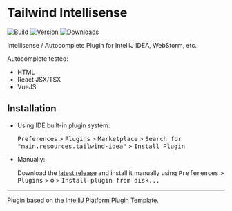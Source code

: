 # Tailwind Intellisense

![Build](https://github.com/jsbeckr/tailwind-idea/workflows/Build/badge.svg)
[![Version](https://img.shields.io/jetbrains/plugin/v/15260.svg)](https://plugins.jetbrains.com/plugin/15260)
[![Downloads](https://img.shields.io/jetbrains/plugin/d/15260.svg)](https://plugins.jetbrains.com/plugin/15260)

<!-- Plugin description -->
Intellisense / Autocomplete Plugin for IntelliJ IDEA, WebStorm, etc.

Autocomplete tested:
- HTML
- React JSX/TSX
- VueJS
<!-- Plugin description end -->

## Installation

- Using IDE built-in plugin system:
  
  <kbd>Preferences</kbd> > <kbd>Plugins</kbd> > <kbd>Marketplace</kbd> > <kbd>Search for "main.resources.tailwind-idea"</kbd> >
  <kbd>Install Plugin</kbd>
  
- Manually:

  Download the [latest release](https://github.com/jsbeckr/main.resources.tailwind-idea/releases/latest) and install it manually using
  <kbd>Preferences</kbd> > <kbd>Plugins</kbd> > <kbd>⚙️</kbd> > <kbd>Install plugin from disk...</kbd>


---
Plugin based on the [IntelliJ Platform Plugin Template][template].

[template]: https://github.com/JetBrains/intellij-platform-plugin-template
